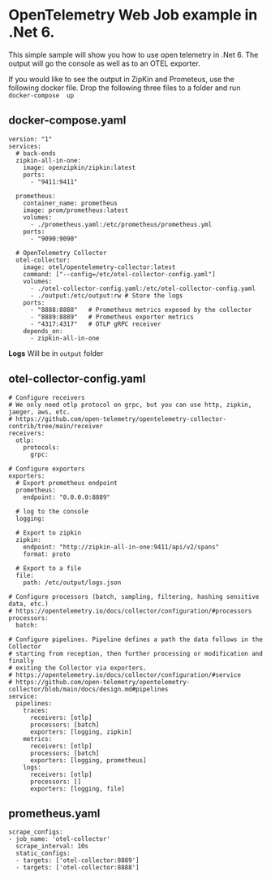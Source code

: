 # OpenTelemetry Web Job example in .Net 6.

This simple sample will show you how to use open telemetry in .Net 6.
The output will go the console as well as to an OTEL exporter.

If you would like to see the output in ZipKin and Prometeus, use the following docker file.
Drop the following three files to a folder and run `docker-compose  up`


## docker-compose.yaml
```
version: "1"
services:
  # back-ends
  zipkin-all-in-one:
    image: openzipkin/zipkin:latest
    ports:
      - "9411:9411"

  prometheus:
    container_name: prometheus
    image: prom/prometheus:latest
    volumes:
      - ./prometheus.yaml:/etc/prometheus/prometheus.yml
    ports:
      - "9090:9090"

  # OpenTelemetry Collector
  otel-collector:
    image: otel/opentelemetry-collector:latest
    command: ["--config=/etc/otel-collector-config.yaml"]
    volumes:
      - ./otel-collector-config.yaml:/etc/otel-collector-config.yaml
      - ./output:/etc/output:rw # Store the logs
    ports:
      - "8888:8888"   # Prometheus metrics exposed by the collector
      - "8889:8889"   # Prometheus exporter metrics
      - "4317:4317"   # OTLP gRPC receiver
    depends_on:
      - zipkin-all-in-one
```
**Logs** Will be in `output` folder

## otel-collector-config.yaml
```
# Configure receivers
# We only need otlp protocol on grpc, but you can use http, zipkin, jaeger, aws, etc.
# https://github.com/open-telemetry/opentelemetry-collector-contrib/tree/main/receiver
receivers:
  otlp:
    protocols:
      grpc:

# Configure exporters
exporters:
  # Export prometheus endpoint
  prometheus:
    endpoint: "0.0.0.0:8889"

  # log to the console
  logging:

  # Export to zipkin
  zipkin:
    endpoint: "http://zipkin-all-in-one:9411/api/v2/spans"
    format: proto

  # Export to a file
  file:
    path: /etc/output/logs.json

# Configure processors (batch, sampling, filtering, hashing sensitive data, etc.)
# https://opentelemetry.io/docs/collector/configuration/#processors
processors:
  batch:

# Configure pipelines. Pipeline defines a path the data follows in the Collector
# starting from reception, then further processing or modification and finally
# exiting the Collector via exporters.
# https://opentelemetry.io/docs/collector/configuration/#service
# https://github.com/open-telemetry/opentelemetry-collector/blob/main/docs/design.md#pipelines
service:
  pipelines:
    traces:
      receivers: [otlp]
      processors: [batch]
      exporters: [logging, zipkin]
    metrics:
      receivers: [otlp]
      processors: [batch]
      exporters: [logging, prometheus]
    logs:
      receivers: [otlp]
      processors: []
      exporters: [logging, file]
```

## prometheus.yaml
```
scrape_configs:
- job_name: 'otel-collector'
  scrape_interval: 10s
  static_configs:
  - targets: ['otel-collector:8889']
  - targets: ['otel-collector:8888']
```

